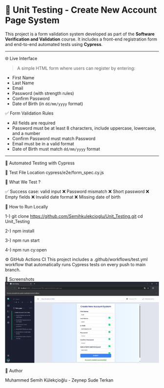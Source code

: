# 🧪 Unit Testing - Create New Account Page System

This project is a form validation system developed as part of the **Software Verification and Validation** course. It includes a front-end registration form and end-to-end automated tests using **Cypress**.

---

🌐 Live Interface

> A simple HTML form where users can register by entering:
- First Name
- Last Name
- Email
- Password (with strength rules)
- Confirm Password
- Date of Birth (in `dd/mm/yyyy` format)

✅ Form Validation Rules
- All fields are required
- Password must be at least 8 characters, include uppercase, lowercase, and a number
- Confirm Password must match Password
- Email must be in a valid format
- Date of Birth must match `dd/mm/yyyy` format

---

🧪 Automated Testing with Cypress

📁 Test File Location
cypress/e2e/form_spec.cy.js


🧫 What We Test ?

✅ Success case: valid input
❌ Password mismatch
❌ Short password
❌ Empty fields
❌ Invalid date format
❌ Missing date of birth


🚀 How to Run Locally

1-) git clone https://github.com/Semihkulekcioglu/Unit_Testing.git
cd Unit_Testing

2-) npm install

3-) npm run start

4-) npm run cy:open

⚙️ GitHub Actions CI
This project includes a .github/workflows/test.yml workflow that automatically runs Cypress tests on every push to main branch.

📸 Screenshots
![Cypress Test Success](./screenshots/GitHub_Actions_Online_Testing.png) 


👤 Author

Muhammed Semih Külekçioğlu - Zeynep Sude Terkan

